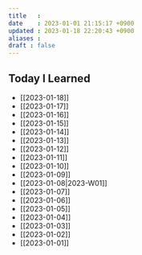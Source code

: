```yaml
---
title   : 
date    : 2023-01-01 21:15:17 +0900
updated : 2023-01-18 22:20:43 +0900
aliases : 
draft : false
---
```

## Today I Learned
- [[2023-01-18]]
- [[2023-01-17]]
- [[2023-01-16]]
- [[2023-01-15]]
- [[2023-01-14]]
- [[2023-01-13]]
- [[2023-01-12]]
- [[2023-01-11]] 
- [[2023-01-10]]
- [[2023-01-09]]
- [[2023-01-08|2023-W01]]
- [[2023-01-07]]
- [[2023-01-06]]
- [[2023-01-05]]
- [[2023-01-04]]
- [[2023-01-03]]
- [[2023-01-02]]
- [[2023-01-01]]
